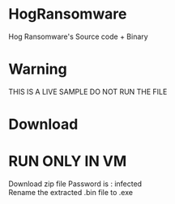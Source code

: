 # HogRansomware
Hog Ransomware's Source code + Binary

# Warning
THIS IS A LIVE SAMPLE DO NOT RUN THE FILE

# Download
<h1>RUN ONLY IN VM</h1>
Download zip file
Password is : infected <br>
Rename the extracted .bin file to .exe

